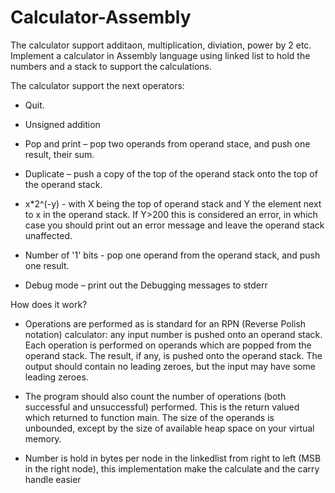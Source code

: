# Calculator-Assembly
The calculator support additaon, multiplication, diviation, power by 2 etc.
Implement a calculator in Assembly language using linked list to hold the numbers and a stack to support the calculations.

 The calculator support the next operators:

-  Quit.

-  Unsigned addition

-  Pop and print – pop two operands from operand stace, and push one result, their sum.

-  Duplicate – push a copy of the top of the operand stack onto the top of the operand stack.

- x*2^(-y) - with X being the top of operand stack and Y the element next to x in the operand stack. If Y>200 this is considered an error, in which case you should print out an error message and leave the operand stack unaffected.

-  Number of '1' bits - pop one operand from the operand stack, and push one result.

-  Debug mode – print out the Debugging messages to stderr

How does it work?

-  Operations are performed as is standard for an RPN (Reverse Polish notation) calculator: any input number is pushed onto an operand stack. Each operation is performed on operands which are popped from the operand stack. The result, if any, is pushed onto the operand stack. The output should contain no leading zeroes, but the input may have some leading zeroes.

-  The program should also count the number of operations (both successful and unsuccessful) performed. This is the return valued which returned to function main. The size of the operands is unbounded, except by the size of available heap space on your virtual memory.

-  Number is hold in bytes per node in the linkedlist from right to left (MSB in the right node), this implementation make the calculate and the carry handle easier
